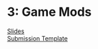 # 3: Game Mods

[Slides]()  
[Submission Template](https://docs.google.com/document/d/1SI-eATKbEsi2t4-ODM2f1hNWhV_RbJXZ48_60Vg7TLA/edit?usp=sharing)
